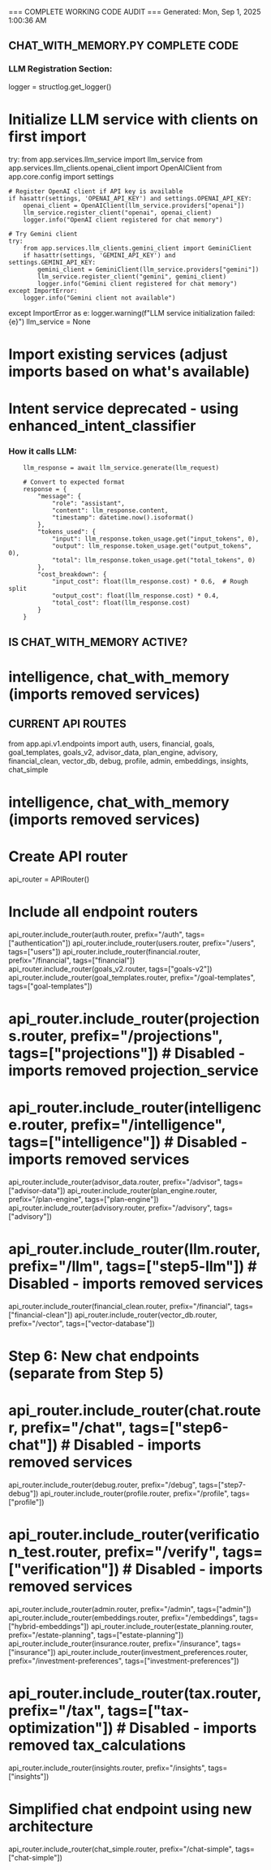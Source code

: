 === COMPLETE WORKING CODE AUDIT ===
Generated: Mon, Sep  1, 2025  1:00:36 AM
## CHAT_WITH_MEMORY.PY COMPLETE CODE
### LLM Registration Section:
logger = structlog.get_logger()

# Initialize LLM service with clients on first import
try:
    from app.services.llm_service import llm_service
    from app.services.llm_clients.openai_client import OpenAIClient
    from app.core.config import settings
    
    # Register OpenAI client if API key is available
    if hasattr(settings, 'OPENAI_API_KEY') and settings.OPENAI_API_KEY:
        openai_client = OpenAIClient(llm_service.providers["openai"])
        llm_service.register_client("openai", openai_client)
        logger.info("OpenAI client registered for chat memory")
    
    # Try Gemini client
    try:
        from app.services.llm_clients.gemini_client import GeminiClient
        if hasattr(settings, 'GEMINI_API_KEY') and settings.GEMINI_API_KEY:
            gemini_client = GeminiClient(llm_service.providers["gemini"])
            llm_service.register_client("gemini", gemini_client)
            logger.info("Gemini client registered for chat memory")
    except ImportError:
        logger.info("Gemini client not available")

except ImportError as e:
    logger.warning(f"LLM service initialization failed: {e}")
    llm_service = None

# Import existing services (adjust imports based on what's available)
# Intent service deprecated - using enhanced_intent_classifier

### How it calls LLM:
        llm_response = await llm_service.generate(llm_request)
        
        # Convert to expected format
        response = {
            "message": {
                "role": "assistant",
                "content": llm_response.content,
                "timestamp": datetime.now().isoformat()
            },
            "tokens_used": {
                "input": llm_response.token_usage.get("input_tokens", 0),
                "output": llm_response.token_usage.get("output_tokens", 0),
                "total": llm_response.token_usage.get("total_tokens", 0)
            },
            "cost_breakdown": {
                "input_cost": float(llm_response.cost) * 0.6,  # Rough split
                "output_cost": float(llm_response.cost) * 0.4,
                "total_cost": float(llm_response.cost)
            }
        }
        

## IS CHAT_WITH_MEMORY ACTIVE?
# intelligence, chat_with_memory (imports removed services)

## CURRENT API ROUTES
from app.api.v1.endpoints import auth, users, financial, goals, goal_templates, goals_v2, advisor_data, plan_engine, advisory, financial_clean, vector_db, debug, profile, admin, embeddings, insights, chat_simple
# intelligence, chat_with_memory (imports removed services)
# Create API router
api_router = APIRouter()
# Include all endpoint routers
api_router.include_router(auth.router, prefix="/auth", tags=["authentication"])
api_router.include_router(users.router, prefix="/users", tags=["users"])
api_router.include_router(financial.router, prefix="/financial", tags=["financial"])
api_router.include_router(goals_v2.router, tags=["goals-v2"])
api_router.include_router(goal_templates.router, prefix="/goal-templates", tags=["goal-templates"])
# api_router.include_router(projections.router, prefix="/projections", tags=["projections"])  # Disabled - imports removed projection_service
# api_router.include_router(intelligence.router, prefix="/intelligence", tags=["intelligence"])  # Disabled - imports removed services
api_router.include_router(advisor_data.router, prefix="/advisor", tags=["advisor-data"])
api_router.include_router(plan_engine.router, prefix="/plan-engine", tags=["plan-engine"])
api_router.include_router(advisory.router, prefix="/advisory", tags=["advisory"])
# api_router.include_router(llm.router, prefix="/llm", tags=["step5-llm"])  # Disabled - imports removed services
api_router.include_router(financial_clean.router, prefix="/financial", tags=["financial-clean"])
api_router.include_router(vector_db.router, prefix="/vector", tags=["vector-database"])
# Step 6: New chat endpoints (separate from Step 5)
# api_router.include_router(chat.router, prefix="/chat", tags=["step6-chat"])  # Disabled - imports removed services
api_router.include_router(debug.router, prefix="/debug", tags=["step7-debug"])
api_router.include_router(profile.router, prefix="/profile", tags=["profile"])
# api_router.include_router(verification_test.router, prefix="/verify", tags=["verification"])  # Disabled - imports removed services
api_router.include_router(admin.router, prefix="/admin", tags=["admin"])
api_router.include_router(embeddings.router, prefix="/embeddings", tags=["hybrid-embeddings"])
api_router.include_router(estate_planning.router, prefix="/estate-planning", tags=["estate-planning"])
api_router.include_router(insurance.router, prefix="/insurance", tags=["insurance"])
api_router.include_router(investment_preferences.router, prefix="/investment-preferences", tags=["investment-preferences"])
# api_router.include_router(tax.router, prefix="/tax", tags=["tax-optimization"])  # Disabled - imports removed tax_calculations
api_router.include_router(insights.router, prefix="/insights", tags=["insights"])
# Simplified chat endpoint using new architecture
api_router.include_router(chat_simple.router, prefix="/chat-simple", tags=["chat-simple"])
